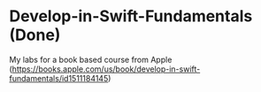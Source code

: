 # Develop-in-Swift-Fundamentals (Done)
My labs for a book based course from Apple (https://books.apple.com/us/book/develop-in-swift-fundamentals/id1511184145)

